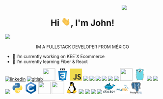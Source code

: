 <img align='right' style="margin-right: 0px;" src='https://camo.githubusercontent.com/3c553beb641d154ec09f3f1cce78f434eb72a9b2843dc45e5aa191cc6234b383/687474703a2f2f7374617469632e76656c76657463616368652e6f72672f70616765732f323031382f30362f31332f70617274792d676f706865722f64616e63696e672d676f706865722e676966' width='124px;'>
<h1 align="center">Hi <img src="https://raw.githubusercontent.com/ABSphreak/ABSphreak/master/gifs/Hi.gif" width="30px">, I'm John!</h1>

<img src="https://gpvc.arturio.dev/LfJohnVo"><p align="center">IM A FULLSTACK DEVELOPER FROM MÉXICO</p>

- 🔭 I’m currently working on KEE´X Ecommerce 
- 🌱 I’m currently learning Fiber & React 

[<img src='https://image.flaticon.com/icons/png/512/174/174857.png' alt='linkedin' height='40'>](https://www.linkedin.com/in/johnvo95/) [<img src='https://cdn.worldvectorlogo.com/logos/gitlab.svg' alt='gitlab' height='40'>](https://gitlab.com/vojohn95)<img src="https://www.vectorlogo.zone/logos/w3_html5/w3_html5-icon.svg" width="40" height="40"/>
<img src="https://raw.githubusercontent.com/devicons/devicon/master/icons/css3/css3-original-wordmark.svg" width="40" height="40"/>
<img src="https://raw.githubusercontent.com/devicons/devicon/master/icons/javascript/javascript-original.svg" width="40" height="40"/>
<img src="https://www.vectorlogo.zone/logos/getbootstrap/getbootstrap-icon.svg" width="40px;">
<img src="https://iconape.com/wp-content/files/zg/371252/svg/371252.svg" width="65px">
<img src="https://www.vectorlogo.zone/logos/tailwindcss/tailwindcss-icon.svg" width="40px;">
<img src="https://raw.githubusercontent.com/webpack/media/master/logo/icon-square-big.png" width="40px;">
<img src="https://www.vectorlogo.zone/logos/jquery/jquery-vertical.svg" width="40px;">
<img src="https://www.markusantonwolf.com/media/pages/blog/alpine-js/1468511062-1596675049/alpinejs-logo.svg" width="40px;">
<img src="https://www.vectorlogo.zone/logos/flutterio/flutterio-icon.svg" width="40" height="40"/>
<img src="https://raw.githubusercontent.com/devicons/devicon/master/icons/go/go-original.svg" width="40" height="40"/>
<img src="https://www.vectorlogo.zone/logos/laravel/laravel-icon.svg" width="40px;">
<img src="https://laravel-livewire.com/img/twitter.png" width="40pxM">
<img src="https://www.vectorlogo.zone/logos/php/php-ar21.svg" width="80px;">
<img src="https://raw.githubusercontent.com/devicons/devicon/master/icons/python/python-original.svg" width="40" height="40"/>
<img src="https://raw.githubusercontent.com/devicons/devicon/master/icons/c/c-original.svg" width="40" height="40"/>
<img src="https://community.infoblox.com/t5/image/serverpage/image-id/2195iA290BF7E3BA6064D/image-size/large/is-moderation-mode/true?v=1.0&px=999" width="40" height="40"/>
<img src="https://www.vectorlogo.zone/logos/git-scm/git-scm-icon.svg" width="40" height="40"/>
<img src="https://raw.githubusercontent.com/devicons/devicon/master/icons/linux/linux-original.svg" alt="linux" width="40" height="40"/>
<img src="https://www.vectorlogo.zone/logos/ubuntu/ubuntu-icon.svg" width="40px;">
<img src="https://www.vectorlogo.zone/logos/debian/debian-icon.svg" width="40px;">
<img src="https://www.vectorlogo.zone/logos/centos/centos-icon.svg" width="40px;"> 
<img src="https://www.vectorlogo.zone/logos/travis-ci/travis-ci-icon.svg" width="40px;">
<img src="https://raw.githubusercontent.com/devicons/devicon/master/icons/docker/docker-original-wordmark.svg" width="40" height="40"/>
<img src="https://raw.githubusercontent.com/devicons/devicon/master/icons/mysql/mysql-original-wordmark.svg" width="40" height="40"/>
<img src="https://raw.githubusercontent.com/devicons/devicon/master/icons/postgresql/postgresql-original-wordmark.svg" width="40" height="40"/>
</p>
